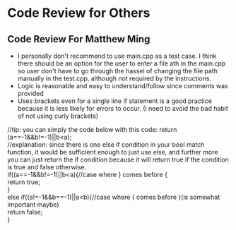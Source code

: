 # Code Review for Others

## Code Review For Matthew Ming

* I personally don't recommend to use main.cpp as a test case. I think there should be an option for the user to enter a file ath in the main.cpp so user don't have to go through the hassel of changing the file path manually in the test.cpp, although not required by the instructions.
* Logic is reasonable and easy to understand/follow since comments was provided
* Uses brackets even for a single line if statement is a good practice because it is less likely for errors to occur. (I need to avoid the bad habit of not using curly brackets)

//tip: you can simply the code below with this code: return (a==-1&&b!=-1)||b<a);  
//explanation: since there is one else if condition in your bool match function, it would be sufficient enough to just use else, and further more you can just return the if condition because it will return true if the condition is true and false otherwise.  
   if((a==-1&&b!=-1)||b<a){//case where } comes before {  
      return true;  
   }  
   else if((a!=-1&&b==-1)||a<b){//case where { comes before }(is somewhat important maybe)  
      return false;  
   }  
